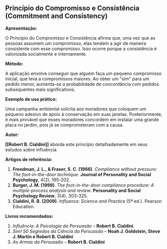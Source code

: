 ## Princípio do Compromisso e Consistência (Commitment and Consistency)

**Apresentação:**

O Princípio do Compromisso e Consistência afirma que, uma vez que as pessoas assumem um compromisso, elas tendem a agir de maneira consistente com esse compromisso. Isso ocorre porque a consistência é valorizada socialmente e internamente.

**Método:**

A aplicação envolve conseguir que alguém faça um pequeno compromisso inicial, que leva a compromissos maiores. Ao obter um "sim" para um pedido menor, aumenta-se a probabilidade de concordância com pedidos subsequentes mais significativos.

**Exemplo de uso prático:**

Uma campanha ambiental solicita aos moradores que coloquem um pequeno adesivo de apoio à conservação em suas janelas. Posteriormente, é mais provável que esses moradores concordem em instalar uma grande placa no jardim, pois já se comprometeram com a causa.

**Autor:**

**[[Robert B. Cialdini]]** aborda este princípio detalhadamente em seus estudos sobre influência.

**Artigos de referência:**

1. **Freedman, J. L., & Fraser, S. C. (1966)**. _Compliance without pressure: The foot-in-the-door technique_. **Journal of Personality and Social Psychology**, 4(2), 195-202.
2. **Burger, J. M. (1999)**. _The foot-in-the-door compliance procedure: A multiple-process analysis and review_. **Personality and Social Psychology Review**, 3(4), 303-325.
3. **Cialdini, R. B. (2009)**. _Influence: Science and Practice_ (5ª ed.). Pearson Education.

**Livros recomendados:**

1. _Influência: A Psicologia da Persuasão_ – **Robert B. Cialdini**
2. _Sim! 50 Segredos da Ciência da Persuasão_ – **Noah J. Goldstein, Steve J. Martin e Robert B. Cialdini**
3. _As Armas da Persuasão_ – **Robert B. Cialdini**
